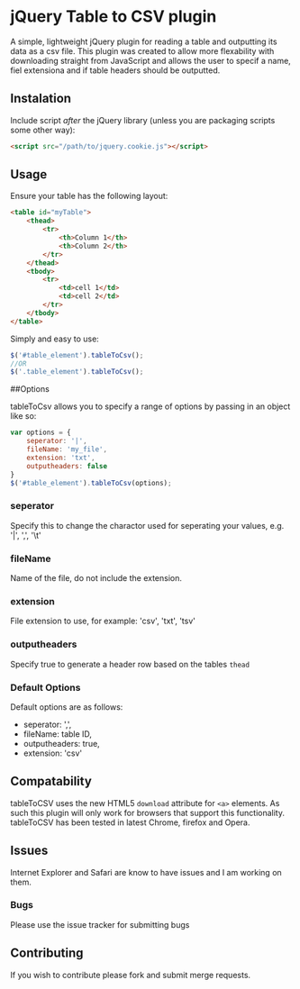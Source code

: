 # jQuery Table to CSV plugin

A simple, lightweight jQuery plugin for reading a table and outputting its data as a csv file. This plugin was created to allow more flexability with downloading straight from JavaScript and allows the user to specif a name, fiel extensiona and if table headers should be outputted.

## Instalation

Include script *after* the jQuery library (unless you are packaging scripts some other way):

```html
<script src="/path/to/jquery.cookie.js"></script>
```

## Usage

Ensure your table has the following layout:

```html
<table id="myTable">
	<thead>
		<tr>
			<th>Column 1</th>
			<th>Column 2</th>
		</tr>
	</thead>
	<tbody>
		<tr>
			<td>cell 1</td>
			<td>cell 2</td>
		</tr>
	</tbody>
</table>
```

Simply and easy to use:

```javascript
$('#table_element').tableToCsv();
//OR
$('.table_element').tableToCsv();
```

##Options

tableToCsv allows you to specify a range of options by passing in an object like so:

```javascript
var options = {
	seperator: '|',
	fileName: 'my_file',
	extension: 'txt',
	outputheaders: false
}
$('#table_element').tableToCsv(options);
```
### seperator

Specify this to change the charactor used for seperating your values, e.g. '|', ',', '\t'

### fileName

Name of the file, do not include the extension.

### extension 

File extension to use, for example: 'csv', 'txt', 'tsv'

### outputheaders

Specify true to generate a header row based on the tables `thead`

### Default Options

Default options are as follows:
- seperator: ',',
- fileName: table ID,
- outputheaders: true,
- extension: 'csv'

## Compatability

tableToCSV uses the new HTML5 ```download``` attribute for ```<a>``` elements. As such this plugin will only work for browsers that support this functionality. tableToCSV has been tested in latest Chrome, firefox and Opera.

## Issues

Internet Explorer and Safari are know to have issues and I am working on them.

### Bugs

Please use the issue tracker for submitting bugs

## Contributing

If you wish to contribute please fork and submit merge requests.